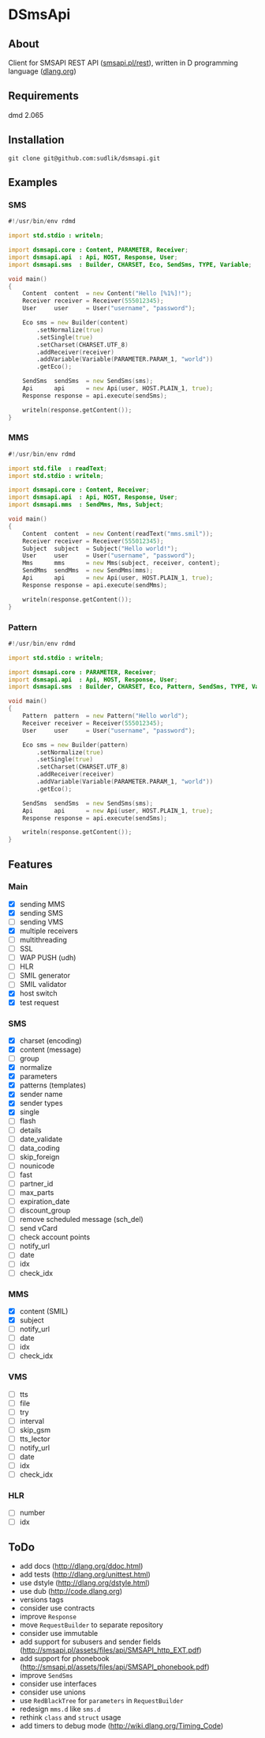 # DSmsApi
## About
Client for SMSAPI REST API ([smsapi.pl/rest](http://smsapi.pl/rest)),
written in D programming language ([dlang.org](http://dlang.org))
## Requirements
dmd 2.065
## Installation
`git clone git@github.com:sudlik/dsmsapi.git`
## Examples
### SMS
``` D
#!/usr/bin/env rdmd

import std.stdio : writeln;

import dsmsapi.core : Content, PARAMETER, Receiver;
import dsmsapi.api  : Api, HOST, Response, User;
import dsmsapi.sms  : Builder, CHARSET, Eco, SendSms, TYPE, Variable;

void main()
{
    Content  content  = new Content("Hello [%1%]!");
    Receiver receiver = Receiver(555012345);
    User     user     = User("username", "password");

    Eco sms = new Builder(content)
        .setNormalize(true)
        .setSingle(true)
        .setCharset(CHARSET.UTF_8)
        .addReceiver(receiver)
        .addVariable(Variable(PARAMETER.PARAM_1, "world"))
        .getEco();

    SendSms  sendSms  = new SendSms(sms);
    Api      api      = new Api(user, HOST.PLAIN_1, true);
    Response response = api.execute(sendSms);

    writeln(response.getContent());
}
```
### MMS
``` D
#!/usr/bin/env rdmd

import std.file  : readText;
import std.stdio : writeln;

import dsmsapi.core : Content, Receiver;
import dsmsapi.api  : Api, HOST, Response, User;
import dsmsapi.mms  : SendMms, Mms, Subject;

void main()
{
    Content  content  = new Content(readText("mms.smil"));
    Receiver receiver = Receiver(555012345);
    Subject  subject  = Subject("Hello world!");
    User     user     = User("username", "password");
    Mms      mms      = new Mms(subject, receiver, content);
    SendMms  sendMms  = new SendMms(mms);
    Api      api      = new Api(user, HOST.PLAIN_1, true);
    Response response = api.execute(sendMms);

    writeln(response.getContent());
}
```
### Pattern
``` D
#!/usr/bin/env rdmd

import std.stdio : writeln;

import dsmsapi.core : PARAMETER, Receiver;
import dsmsapi.api  : Api, HOST, Response, User;
import dsmsapi.sms  : Builder, CHARSET, Eco, Pattern, SendSms, TYPE, Variable;

void main()
{
    Pattern  pattern  = new Pattern("Hello world");
    Receiver receiver = Receiver(555012345);
    User     user     = User("username", "password");

    Eco sms = new Builder(pattern)
        .setNormalize(true)
        .setSingle(true)
        .setCharset(CHARSET.UTF_8)
        .addReceiver(receiver)
        .addVariable(Variable(PARAMETER.PARAM_1, "world"))
        .getEco();

    SendSms  sendSms  = new SendSms(sms);
    Api      api      = new Api(user, HOST.PLAIN_1, true);
    Response response = api.execute(sendSms);

    writeln(response.getContent());
}
```
## Features
### Main
- [x] sending MMS
- [x] sending SMS
- [ ] sending VMS
- [x] multiple receivers
- [ ] multithreading
- [ ] SSL
- [ ] WAP PUSH (udh)
- [ ] HLR
- [ ] SMIL generator
- [ ] SMIL validator
- [x] host switch
- [x] test request

### SMS
- [x] charset (encoding)
- [x] content (message)
- [ ] group
- [x] normalize
- [x] parameters
- [x] patterns (templates)
- [x] sender name
- [x] sender types
- [x] single
- [ ] flash
- [ ] details
- [ ] date_validate
- [ ] data_coding
- [ ] skip_foreign
- [ ] nounicode
- [ ] fast
- [ ] partner_id
- [ ] max_parts
- [ ] expiration_date
- [ ] discount_group
- [ ] remove scheduled message (sch_del)
- [ ] send vCard
- [ ] check account points
- [ ] notify_url
- [ ] date
- [ ] idx
- [ ] check_idx

### MMS
- [x] content (SMIL)
- [x] subject
- [ ] notify_url
- [ ] date
- [ ] idx
- [ ] check_idx

### VMS
- [ ] tts
- [ ] file
- [ ] try
- [ ] interval
- [ ] skip_gsm
- [ ] tts_lector
- [ ] notify_url
- [ ] date
- [ ] idx
- [ ] check_idx

### HLR
- [ ] number
- [ ] idx

## ToDo
 * add docs (http://dlang.org/ddoc.html)
 * add tests (http://dlang.org/unittest.html)
 * use dstyle (http://dlang.org/dstyle.html)
 * use dub (http://code.dlang.org)
 * versions tags
 * consider use contracts
 * improve `Response`
 * move `RequestBuilder` to separate repository
 * consider use immutable
 * add support for subusers and sender fields (http://smsapi.pl/assets/files/api/SMSAPI_http_EXT.pdf)
 * add support for phonebook (http://smsapi.pl/assets/files/api/SMSAPI_phonebook.pdf)
 * improve `SendSms`
 * consider use interfaces
 * consider use unions
 * use `RedBlackTree` for `parameters` in `RequestBuilder`
 * redesign `mms.d` like `sms.d`
 * rethink `class` and `struct` usage
 * add timers to debug mode (http://wiki.dlang.org/Timing_Code)
